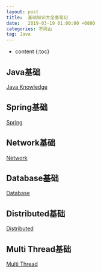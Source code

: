 ```yaml
---
layout: post
title:  基础知识大全套笔记
date:   2019-03-19 01:00:00 +0800
categories: 不周山
tag: Java
---
```



* content
{:toc}

## Java基础
[Java Knowledge](/0000/01/01/Java/)

## Spring基础
[Spring](/0000/01/02/Spring/)

## Network基础
[Network](/0000/01/03/Network/)

## Database基础
[Database](/0000/01/04/Database/)

## Distributed基础
[Distributed](/0000/01/05/Distributed)

## Multi Thread基础
[Multi Thread](/0000/01/06/Multi-Thread)
